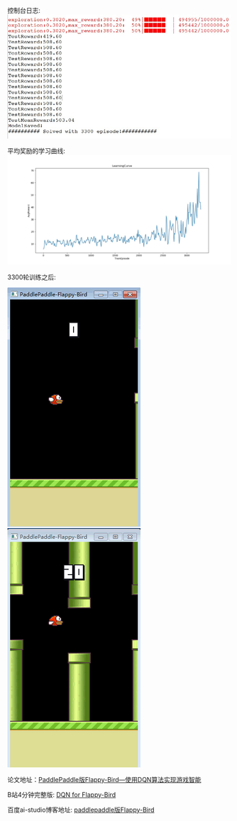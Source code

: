 控制台日志:
![img](/flappy_bird/log_dir/console_out.jpg) 

平均奖励的学习曲线:
![img](/flappy_bird//log_dir/trainCurve.jpeg) 

3300轮训练之后:

![img](/flappy_bird/log_dir/birdTest01.gif)    ![img](/flappy_bird/log_dir/birdTest02.gif)

论文地址：[PaddlePaddle版Flappy-Bird—使用DQN算法实现游戏智能](https://mp.weixin.qq.com/s/R7gV0j5RMg9080d7qvvn2g)

B站4分钟完整版: [DQN for Flappy-Bird](https://www.bilibili.com/video/av49282860/)

百度ai-studio博客地址: [paddlepaddle版Flappy-Bird](https://aistudio.baidu.com/aistudio/#/projectdetail/51092)
